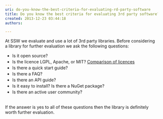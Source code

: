 ```yaml
---
uri: do-you-know-the-best-criteria-for-evaluating-rd-party-software
title: Do you know the best criteria for evaluating 3rd party software?
created: 2013-12-23 03:44:18
authors:

---
```





<span class='intro'> <p>​​​At SSW we evaluate and use a lot of 3rd party libraries. Before considering a​ library for further evaluation we ask the following questions&#58;</p> </span>

<div><ul><li>
         <span style="line-height&#58;20px;">​Is it open source?</span><br></li><li>
         <span style="line-height&#58;20px;">Is the licence LGPL, Apache, or MIT?​​​ ​​<a href="http&#58;//en.wikipedia.org/wiki/Comparison_of_free_software_licenses">Comparison of&#160;licences​</a></span><br></li><li>
         <span style="line-height&#58;20px;">Is there a quick start guide?</span><br></li><li>
         <span style="line-height&#58;20px;">Is there a FAQ?</span><br></li><li>
         <span style="line-height&#58;20px;">Is there an API guide?</span><br></li><li>
         <span style="line-height&#58;20px;">Is it easy to install? Is there a NuGet package?</span><br></li><li>
         <span style="line-height&#58;20px;">Is there an active user community?</span><br></li></ul></div><div>
   <br>
</div><div>If the answer is yes to all of these questions then the library is definitely worth further evaluation.</div>


